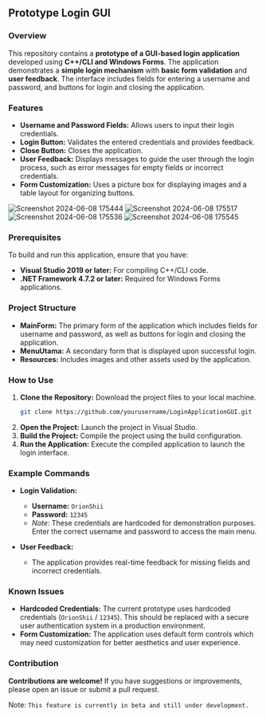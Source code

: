 ## Prototype Login GUI

### Overview
This repository contains a **prototype of a GUI-based login application** developed using **C++/CLI and Windows Forms**. The application demonstrates a **simple login mechanism** with **basic form validation** and **user feedback**. The interface includes fields for entering a username and password, and buttons for login and closing the application.

### Features
- **Username and Password Fields:** Allows users to input their login credentials.
- **Login Button:** Validates the entered credentials and provides feedback.
- **Close Button:** Closes the application.
- **User Feedback:** Displays messages to guide the user through the login process, such as error messages for empty fields or incorrect credentials.
- **Form Customization:** Uses a picture box for displaying images and a table layout for organizing buttons.
  
![Screenshot 2024-06-08 175444](https://github.com/user-attachments/assets/d190f270-cbe7-41ff-85ec-cec2d3c7ec49)
![Screenshot 2024-06-08 175517](https://github.com/user-attachments/assets/f391ca91-f1bb-49e7-8a6b-905f4264072f)
![Screenshot 2024-06-08 175536](https://github.com/user-attachments/assets/bda5e2cb-3af1-4d0f-8b94-dee6c2b8b608)
![Screenshot 2024-06-08 175545](https://github.com/user-attachments/assets/dee57062-70eb-4d56-b4f9-0f3e78d409b3)

### Prerequisites
To build and run this application, ensure that you have:
- **Visual Studio 2019 or later:** For compiling C++/CLI code.
- **.NET Framework 4.7.2 or later:** Required for Windows Forms applications.

### Project Structure
- **MainForm:** The primary form of the application which includes fields for username and password, as well as buttons for login and closing the application.
- **MenuUtama:** A secondary form that is displayed upon successful login.
- **Resources:** Includes images and other assets used by the application.

### How to Use
1. **Clone the Repository:** Download the project files to your local machine.
    ```bash
    git clone https://github.com/yourusername/LoginApplicationGUI.git
    ```
2. **Open the Project:** Launch the project in Visual Studio.
3. **Build the Project:** Compile the project using the build configuration.
4. **Run the Application:** Execute the compiled application to launch the login interface.

### Example Commands
- **Login Validation:**
  - **Username:** `OrionShii`
  - **Password:** `12345`
  - *Note:* These credentials are hardcoded for demonstration purposes. Enter the correct username and password to access the main menu.
  
- **User Feedback:**
  - The application provides real-time feedback for missing fields and incorrect credentials.

### Known Issues
- **Hardcoded Credentials:** The current prototype uses hardcoded credentials (`OrionShii` / `12345`). This should be replaced with a secure user authentication system in a production environment.
- **Form Customization:** The application uses default form controls which may need customization for better aesthetics and user experience.

### Contribution
**Contributions are welcome!** If you have suggestions or improvements, please open an issue or submit a pull request.

Note: `This feature is currently in beta and still under development.`
